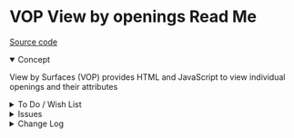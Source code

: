 # VOP View by openings Read Me

[Source code]( https://github.com/ladybug-tools/spider-gbxml-tools/blob/master/spider-gbxml-viewer/v-0-17-00/js-view-gbxml/vop-view-openings.js )

<details open >

<summary>Concept</summary>

View by Surfaces (VOP) provides HTML and JavaScript to view individual openings and their attributes

</details>

<details>

<summary>To Do / Wish List</summary>

* 2019-06-24 ~ Theo ~ Better ways of coloring options in select element

</details>

<details>

<summary>Issues</summary>


</details>

<details>

<summary>Change Log</summary>

### 2019-07-20 ~ Theo

VOP 0.17.00-0vop

* R -VOP.js: First commit


### 2019-06-24 ~ Theo

* F - VBO.js: Add display of opening border
* B - VBO.js: VBO.openings reused in error
* F - VBO.js: Open and highlight selected opening in popup
* F - VBO.js: Ad select opening by attributes
* F - VBO.md: First commit of readme

</details>
